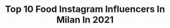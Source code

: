 ---
title: Top 10 Food Instagram Influencers In Milan In 2021
description: >-
  Find top food Instagram influencers in Milan in 2021. Most popular hashtags: #foodporn #milan #food #milano.
platform: Instagram
hits: 271
text_top: Discover the most popular Instagram influencers on inBeat.
text_bottom: Our database holds 271 Instagram influencers like this in Milan, Italy for you to contact.
profiles:
  - username: "enzopolitelli"
    fullname: >-
      Terrazza Calabritto
    bio: >-
      Owner and founder @terrazzacalabritto
    location: "Italy"
    followers: 7598
    engagement: 548
    commentsToLikes: 0.042896
    id: ck5zioxlvg4as0i14cjvjo4vq
    verified: false
    hashtags: "#instafood, #love, #foodporn, #india"
  - username: "tasty.mi"
    fullname: >-
      Tasty.Mi
    bio: >-
      𝙇𝙖 1ª 𝙜𝙪𝙞𝙙𝙖 𝙥𝙚𝙧 𝙞 𝙜𝙤𝙡𝙤𝙨𝙞 𝙙𝙞 𝙈𝙞𝙡𝙖𝙣𝙤 🍽 Ristoranti 🐷 Foodporn 🍳 Ricette Usa #tastymi o taggaci e... ingrassiamo insieme 😋 Vuoi lavorare con me 📩
    location: "Italy"
    followers: 41008
    engagement: 92
    commentsToLikes: 0.012002
    id: ck8t2bcmdytw40j782kqkz0sa
    verified: false
    hashtags: "#ristorante, #cuoco, #pastalover, #ristoranteitaliano"
  - username: "la_gaia98"
    fullname: >-
      Giada Casartelli
    bio: >-
      📍Made in Como 🎓Student of communication ⚠️Content creator 🛍 Beauty | Fashion | Lifestyle ✉️ giads98c@gmail.com
    location: "Italy"
    followers: 19182
    engagement: 432
    commentsToLikes: 0.193055
    id: ckf5ux8o6mo6i0j233s9eh7iv
    verified: false
    hashtags: "#travel, #summervibes, #igersmilano, #seaside"
  - username: "wemilano"
    fullname: >-
      WE MILANO
    bio: >-
      Ⓜ️ Milano ⁣Urban Explorer 🍽 Food🔝Location 🛏 Hotel ✨Luxury 👉Founder @andrebolognese 👇👇👇👇👇👇
    location: "Italy"
    followers: 31346
    engagement: 274
    commentsToLikes: 0.019328
    id: ck0tv9gu6afy80i19wm9k7ixo
    verified: false
    hashtags: "#milanotoday, #urbanlife, #milanocity, #milanodaclick"
  - username: "mauropadula"
    fullname: >-
      Mauro Padula
    bio: >-
      Daily journey - This is not my Portfolio 😋🍕🌈🌊 Knows good Food * (*and isn't afraid to eat)🍝🍴 #Photographer + #FoodStylist + #Cookbook Author
    location: "Italy"
    followers: 10576
    engagement: 530
    commentsToLikes: 0.018820
    id: ck55nt8qi6xck0i113l36vxck
    verified: false
    hashtags: "#beardedchallenge, #eroticcomag, #thebeardedhomo, #selfie"
  - username: "2foodfitlovers"
    fullname: >-
      Raf & Cate | food & fitness
    bio: >-
      ❤️ Trasmettiamo serenità sul cibo & fitness 🥜 Cuciniamo, ci alleniamo, recensiamo 📲 Rispondiamo ai DM 🎓 Dietista, Statistico 🍔 @italyfoodprnmilano
    location: "Italy"
    followers: 70547
    engagement: 377
    commentsToLikes: 0.025962
    id: ck5buoasqi4tx0i11tde30ybh
    verified: false
    hashtags: "#crepes, #cannolosiciliano, #mangiaresano, #senzazucchero"
  - username: "illtake.youthere"
    fullname: >-
      Laura Odo — Milan Food Blogger
    bio: >-
      🇮🇹 Best Milano Foods 📩 laura.odorisio@outlook.com 🍝 Food is a journey through Emotions, Art and History... enhance it by traveling! @laura.odo
    location: "Italy"
    followers: 6683
    engagement: 605
    commentsToLikes: 0.052989
    id: ckap2qqekzwol0i78fxgpqhw2
    verified: false
    hashtags: "#agriturismovalsirino, #pandispagna, #nofingerschallenge, #fonzies"
  - username: "le_tuse"
    fullname: >-
      S&B - Restaurants advisors
    bio: >-
      👭 2 friends based in Milan 🍝 food and wine lovers 🔎 looking for the best restaurants 📩 DM or EMAIL for collaborations
    location: "Italy"
    followers: 2741
    engagement: 1456
    commentsToLikes: 0.055835
    id: ck8t2bb8jytr40j78rrl2ieuv
    verified: false
    hashtags: "#italianfood, #foodblog, #lunch, #food"
  - username: "martiii_"
    fullname: >-
      𝑴𝒂𝒓𝒕𝒊𝒏𝒂 𝑺𝒂𝒍𝒂𝒕𝒕𝒊 🎀
    bio: >-
      ℳy 1:1 life with my iPhne 📍 ᴍɪʟᴀɴᴏ 💍#bridetobe 💄 Travels•Food•Lifestyle Ambassador @beatotemilano @mamma_milano https://bit.ly/3hZlnNL - Marncy15
    location: "Italy"
    followers: 22159
    engagement: 434
    commentsToLikes: 0.048883
    id: ck8t2wpfl0zan0j78lnlmh03n
    verified: false
    hashtags: "#follow, #toscana, #italiangirls, #summer"
  - username: "seveasc"
    fullname: >-
      SeveAsc
    bio: >-
      🔘NAPLES,ITALY 🇮🇹.#naples
    location: "Italy"
    followers: 17931
    engagement: 261
    commentsToLikes: 0.064952
    id: ck8t9lhm8oj880j78v604hpyn
    verified: false
    hashtags: "#milano, #gym, #out, #like4likes"
---